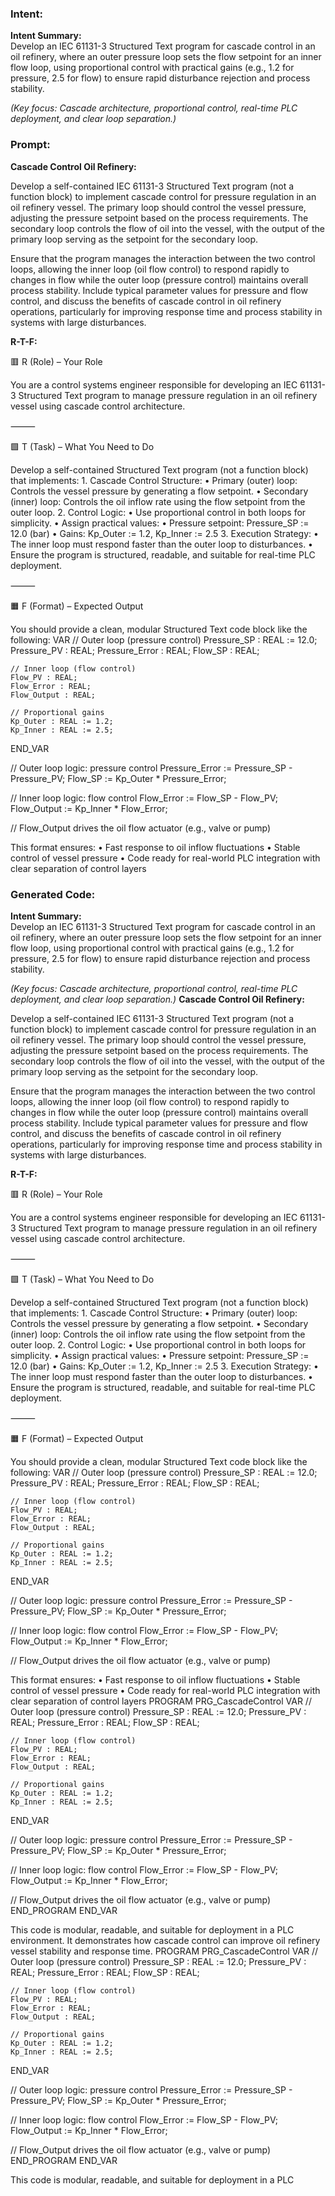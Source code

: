 ### Intent:
**Intent Summary:**  
Develop an IEC 61131-3 Structured Text program for cascade control in an oil refinery, where an outer pressure loop sets the flow setpoint for an inner flow loop, using proportional control with practical gains (e.g., 1.2 for pressure, 2.5 for flow) to ensure rapid disturbance rejection and process stability.  

*(Key focus: Cascade architecture, proportional control, real-time PLC deployment, and clear loop separation.)*

### Prompt:
**Cascade Control Oil Refinery:**

Develop a self-contained IEC 61131-3 Structured Text program (not a function block) to implement cascade control for pressure regulation in an oil refinery vessel. The primary loop should control the vessel pressure, adjusting the pressure setpoint based on the process requirements. The secondary loop controls the flow of oil into the vessel, with the output of the primary loop serving as the setpoint for the secondary loop.

Ensure that the program manages the interaction between the two control loops, allowing the inner loop (oil flow control) to respond rapidly to changes in flow while the outer loop (pressure control) maintains overall process stability. Include typical parameter values for pressure and flow control, and discuss the benefits of cascade control in oil refinery operations, particularly for improving response time and process stability in systems with large disturbances.

**R-T-F:**

🟥 R (Role) – Your Role

You are a control systems engineer responsible for developing an IEC 61131-3 Structured Text program to manage pressure regulation in an oil refinery vessel using cascade control architecture.

⸻

🟩 T (Task) – What You Need to Do

Develop a self-contained Structured Text program (not a function block) that implements:
	1.	Cascade Control Structure:
	•	Primary (outer) loop: Controls the vessel pressure by generating a flow setpoint.
	•	Secondary (inner) loop: Controls the oil inflow rate using the flow setpoint from the outer loop.
	2.	Control Logic:
	•	Use proportional control in both loops for simplicity.
	•	Assign practical values:
	•	Pressure setpoint: Pressure_SP := 12.0 (bar)
	•	Gains: Kp_Outer := 1.2, Kp_Inner := 2.5
	3.	Execution Strategy:
	•	The inner loop must respond faster than the outer loop to disturbances.
	•	Ensure the program is structured, readable, and suitable for real-time PLC deployment.

⸻

🟧 F (Format) – Expected Output

You should provide a clean, modular Structured Text code block like the following:
VAR
    // Outer loop (pressure control)
    Pressure_SP : REAL := 12.0;
    Pressure_PV : REAL;
    Pressure_Error : REAL;
    Flow_SP : REAL;

    // Inner loop (flow control)
    Flow_PV : REAL;
    Flow_Error : REAL;
    Flow_Output : REAL;

    // Proportional gains
    Kp_Outer : REAL := 1.2;
    Kp_Inner : REAL := 2.5;
END_VAR

// Outer loop logic: pressure control
Pressure_Error := Pressure_SP - Pressure_PV;
Flow_SP := Kp_Outer * Pressure_Error;

// Inner loop logic: flow control
Flow_Error := Flow_SP - Flow_PV;
Flow_Output := Kp_Inner * Flow_Error;

// Flow_Output drives the oil flow actuator (e.g., valve or pump)

This format ensures:
	•	Fast response to oil inflow fluctuations
	•	Stable control of vessel pressure
	•	Code ready for real-world PLC integration with clear separation of control layers

### Generated Code:
**Intent Summary:**  
Develop an IEC 61131-3 Structured Text program for cascade control in an oil refinery, where an outer pressure loop sets the flow setpoint for an inner flow loop, using proportional control with practical gains (e.g., 1.2 for pressure, 2.5 for flow) to ensure rapid disturbance rejection and process stability.  

*(Key focus: Cascade architecture, proportional control, real-time PLC deployment, and clear loop separation.)*
**Cascade Control Oil Refinery:**

Develop a self-contained IEC 61131-3 Structured Text program (not a function block) to implement cascade control for pressure regulation in an oil refinery vessel. The primary loop should control the vessel pressure, adjusting the pressure setpoint based on the process requirements. The secondary loop controls the flow of oil into the vessel, with the output of the primary loop serving as the setpoint for the secondary loop.

Ensure that the program manages the interaction between the two control loops, allowing the inner loop (oil flow control) to respond rapidly to changes in flow while the outer loop (pressure control) maintains overall process stability. Include typical parameter values for pressure and flow control, and discuss the benefits of cascade control in oil refinery operations, particularly for improving response time and process stability in systems with large disturbances.

**R-T-F:**

🟥 R (Role) – Your Role

You are a control systems engineer responsible for developing an IEC 61131-3 Structured Text program to manage pressure regulation in an oil refinery vessel using cascade control architecture.

⸻

🟩 T (Task) – What You Need to Do

Develop a self-contained Structured Text program (not a function block) that implements:
	1.	Cascade Control Structure:
	•	Primary (outer) loop: Controls the vessel pressure by generating a flow setpoint.
	•	Secondary (inner) loop: Controls the oil inflow rate using the flow setpoint from the outer loop.
	2.	Control Logic:
	•	Use proportional control in both loops for simplicity.
	•	Assign practical values:
	•	Pressure setpoint: Pressure_SP := 12.0 (bar)
	•	Gains: Kp_Outer := 1.2, Kp_Inner := 2.5
	3.	Execution Strategy:
	•	The inner loop must respond faster than the outer loop to disturbances.
	•	Ensure the program is structured, readable, and suitable for real-time PLC deployment.

⸻

🟧 F (Format) – Expected Output

You should provide a clean, modular Structured Text code block like the following:
VAR
    // Outer loop (pressure control)
    Pressure_SP : REAL := 12.0;
    Pressure_PV : REAL;
    Pressure_Error : REAL;
    Flow_SP : REAL;

    // Inner loop (flow control)
    Flow_PV : REAL;
    Flow_Error : REAL;
    Flow_Output : REAL;

    // Proportional gains
    Kp_Outer : REAL := 1.2;
    Kp_Inner : REAL := 2.5;
END_VAR

// Outer loop logic: pressure control
Pressure_Error := Pressure_SP - Pressure_PV;
Flow_SP := Kp_Outer * Pressure_Error;

// Inner loop logic: flow control
Flow_Error := Flow_SP - Flow_PV;
Flow_Output := Kp_Inner * Flow_Error;

// Flow_Output drives the oil flow actuator (e.g., valve or pump)

This format ensures:
	•	Fast response to oil inflow fluctuations
	•	Stable control of vessel pressure
	•	Code ready for real-world PLC integration with clear separation of control layers
PROGRAM PRG_CascadeControl
VAR
    // Outer loop (pressure control)
    Pressure_SP : REAL := 12.0;
    Pressure_PV : REAL;
    Pressure_Error : REAL;
    Flow_SP : REAL;

    // Inner loop (flow control)
    Flow_PV : REAL;
    Flow_Error : REAL;
    Flow_Output : REAL;

    // Proportional gains
    Kp_Outer : REAL := 1.2;
    Kp_Inner : REAL := 2.5;
END_VAR

// Outer loop logic: pressure control
Pressure_Error := Pressure_SP - Pressure_PV;
Flow_SP := Kp_Outer * Pressure_Error;

// Inner loop logic: flow control
Flow_Error := Flow_SP - Flow_PV;
Flow_Output := Kp_Inner * Flow_Error;

// Flow_Output drives the oil flow actuator (e.g., valve or pump)
END_PROGRAM
END_VAR

This code is modular, readable, and suitable for deployment in a PLC environment. It demonstrates how cascade control can improve oil refinery vessel stability and response time.
PROGRAM PRG_CascadeControl
VAR
    // Outer loop (pressure control)
    Pressure_SP : REAL := 12.0;
    Pressure_PV : REAL;
    Pressure_Error : REAL;
    Flow_SP : REAL;

    // Inner loop (flow control)
    Flow_PV : REAL;
    Flow_Error : REAL;
    Flow_Output : REAL;

    // Proportional gains
    Kp_Outer : REAL := 1.2;
    Kp_Inner : REAL := 2.5;
END_VAR

// Outer loop logic: pressure control
Pressure_Error := Pressure_SP - Pressure_PV;
Flow_SP := Kp_Outer * Pressure_Error;

// Inner loop logic: flow control
Flow_Error := Flow_SP - Flow_PV;
Flow_Output := Kp_Inner * Flow_Error;

// Flow_Output drives the oil flow actuator (e.g., valve or pump)
END_PROGRAM
END_VAR

This code is modular, readable, and suitable for deployment in a PLC
